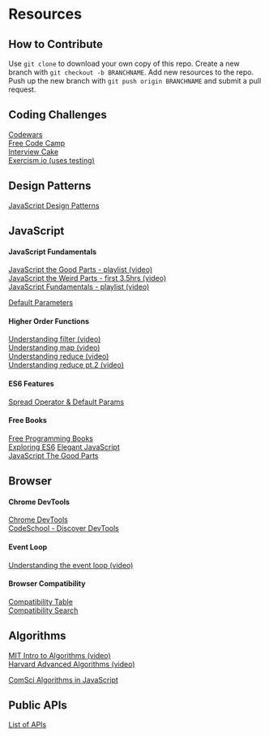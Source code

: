 # Resources

## How to Contribute

Use `git clone` to download your own copy of this repo. Create a new branch with `git checkout -b BRANCHNAME`. Add new resources to the repo. Push up the new branch with `git push origin BRANCHNAME` and submit a pull request.


## Coding Challenges

<a href="https://www.codewars.com" target="_blank">Codewars</a>  
<a href="https://www.freecodecamp.com" target="_blank">Free Code Camp</a>  
<a href="https://www.interviewcake.com" target="_blank">Interview Cake</a>  
<a href="https://www.exercism.io" target="_blank">Exercism.io (uses testing)</a>

## Design Patterns

<a href="https://addyosmani.com/resources/essentialjsdesignpatterns/book/" target="_blank">JavaScript Design Patterns</a>

## JavaScript

#### JavaScript Fundamentals
<a href="https://www.youtube.com/playlist?list=PL7664379246A246CB" target="_blank">JavaScript the Good Parts - playlist (video)</a>  
<a href="https://youtu.be/Bv_5Zv5c-Ts" target="_blank">JavaScript the Weird Parts - first 3.5hrs (video)</a>  
<a href="https://www.youtube.com/playlist?list=PLoYCgNOIyGACTDHuZtn0qoBdpzV9c327V" target="_blank">JavaScript Fundamentals  - playlist (video)</a>

<a href="https://developer.mozilla.org/en-US/docs/Web/JavaScript/Reference/Functions/Default_parameters" target="_blank">Default Parameters</a>

#### Higher Order Functions

<a href="https://youtu.be/BMUiFMZr7vk" target="_blank">Understanding filter (video)</a>  
<a href="https://youtu.be/bCqtb-Z5YGQ" target="_blank">Understanding map (video)</a>  
<a href="https://youtu.be/Wl98eZpkp-c">Understanding reduce (video)</a>  
<a href="https://youtu.be/1DMolJ2FrNY" target="_blank">Understanding reduce pt.2 (video)</a>

#### ES6 Features
<a href="https://github.com/lukehoban/es6features#default--rest--spread" target="_blank">Spread Operator & Default Params</a>

#### Free Books

<a href="https://github.com/vhf/free-programming-books/blob/master/free-programming-books.md#javascript" target="_blank">Free Programming Books</a>  
<a href="http://exploringjs.com/es6/" target="_blank">Exploring ES6</a>
<a href="http://eloquentjavascript.net/" target="_blank">Elegant JavaScript</a>  
<a href="http://bdcampbell.net/javascript/book/javascript_the_good_parts.pdf" target="_blank">JavaScript The Good Parts</a>

## Browser

#### Chrome DevTools

<a href="https://developers.google.com/web/tools/chrome-devtools" target="_blank">Chrome DevTools</a>  
<a href="https://www.codeschool.com/courses/discover-devtools" target="_blank">CodeSchool - Discover DevTools</a>

#### Event Loop

<a href="https://www.youtube.com/watch?v=8aGhZQkoFbQ" target="_blank">Understanding the event loop (video)</a>

#### Browser Compatibility

<a href="https://kangax.github.io/compat-table/es6/" target="_blank">Compatibility Table</a>  
<a href="https://caniuse.com" target="_blank">Compatibility Search</a>


## Algorithms

<a href="http://ocw.mit.edu/courses/electrical-engineering-and-computer-science/6-006-introduction-to-algorithms-fall-2011/lecture-videos/" target="_blank">MIT Intro to Algorithms (video)</a>  
<a href="https://www.youtube.com/playlist?list=PL2SOU6wwxB0uP4rJgf5ayhHWgw7akUWSf" target="_blank">Harvard Advanced Algorithms (video)</a>

<a href="https://mgechev.github.io/javascript-algorithms/index.html" target="_blank">ComSci Algorithms in JavaScript</a>

## Public APIs

<a href="https://github.com/toddmotto/public-apis" target="_blank">List of APIs</a>
